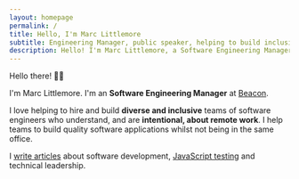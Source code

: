 ```yaml
---
layout: homepage
permalink: /
title: Hello, I'm Marc Littlemore
subtitle: Engineering Manager, public speaker, helping to build inclusive teams
description: Hello! I'm Marc Littlemore, a Software Engineering Manager who writes about software development and technical leadership.
---
```


Hello there! 👋🏻

I'm Marc Littlemore. I'm an **Software Engineering Manager** at [Beacon](https://beacon.com).

I love helping to hire and build **diverse and inclusive** teams of software engineers who understand, and are **intentional, about remote work**. I help teams to build quality software applications whilst not being in the same office.

I [write articles](/articles/) about software development, [JavaScript testing](/javascript-testing/) and technical leadership.
